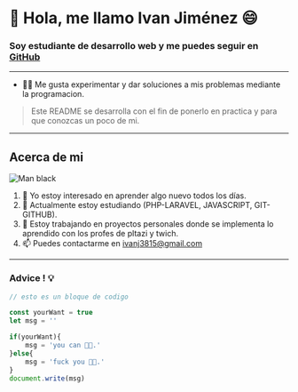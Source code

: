 # 👋 Hola, me llamo Ivan Jiménez :smile: 

### Soy estudiante de desarrollo web y me puedes seguir en [GitHub](https://github.com/Menblack3815/Menblack3815) 

---
 - :man_technologist: Me gusta experimentar y dar soluciones a mis problemas mediante la programacion.

> Este README se desarrolla con el fin de ponerlo en practica y para que conozcas un poco de mi.

---

## Acerca de mi 

![Man black](https://upload.wikimedia.org/wikipedia/commons/thumb/7/76/MiB.svg/150px-MiB.svg.png)

1. 👀 Yo estoy interesado en aprender algo nuevo todos los días.
2. 🌱 Actualmente estoy estudiando (PHP-LARAVEL, JAVASCRIPT,  GIT-GITHUB).
3. 💞️ Estoy trabajando en proyectos personales donde se implementa lo aprendido con los profes de pltazi y twich.
4. 📫 Puedes contactarme en ivanj3815@gmail.com

--- 

### Advice ! 💡

```javascript
// esto es un bloque de codigo

const yourWant = true
let msg = ''

if(yourWant){
    msg = 'you can 💪🏼.'
}else{
    msg = 'fuck you 🤙🏼.'
}
document.write(msg)
```



<!---
Menblack3815/Menblack3815 is a ✨ special ✨ repository because its `README.md` (this file) appears on your GitHub profile.
You can click the Preview link to take a look at your changes.
--->
